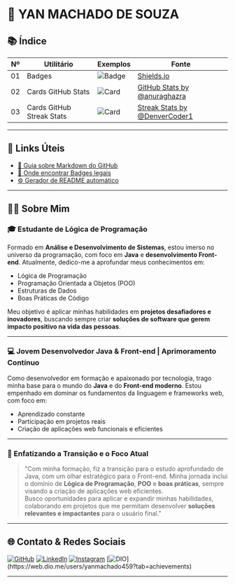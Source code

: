 # 🚀 YAN MACHADO DE SOUZA 

## 📚 Índice

| Nº | Utilitário               | Exemplos       | Fonte                                                                 |
|----|--------------------------|----------------|------------------------------------------------------------------------|
| 01 | Badges                   | ![Badge](https://img.shields.io/badge/Ver%20Exemplos-blue) | [Shields.io](https://shields.io)                                      |
| 02 | Cards GitHub Stats       | ![Card](https://img.shields.io/badge/Ver%20Exemplos-ff4d4d?style=for-the-badge) | [GitHub Stats by @anuraghazra](https://github.com/anuraghazra/github-readme-stats) |
| 03 | Cards GitHub Streak Stats| ![Card](https://img.shields.io/badge/Ver%20Exemplos-0099ff?style=for-the-badge) | [Streak Stats by @DenverCoder1](https://github.com/DenverCoder1/github-readme-streak-stats) |

---

## 🔗 Links Úteis

- [📘 Guia sobre Markdown do GitHub](https://docs.github.com/pt/get-started/writing-on-github)
- [🔎 Onde encontrar Badges legais](https://dev.to/envoy_/150-badges-for-github-pnk)
- [⚙️ Gerador de README automático](https://rahuldkjain.github.io/gh-profile-readme-generator/)

---

## 🙋‍♂️ Sobre Mim

### 🎓 Estudante de Lógica de Programação

Formado em **Análise e Desenvolvimento de Sistemas**, estou imerso no universo da programação, com foco em **Java** e **desenvolvimento Front-end**. Atualmente, dedico-me a aprofundar meus conhecimentos em:

- Lógica de Programação  
- Programação Orientada a Objetos (POO)  
- Estruturas de Dados  
- Boas Práticas de Código  

Meu objetivo é aplicar minhas habilidades em **projetos desafiadores e inovadores**, buscando sempre criar **soluções de software que gerem impacto positivo na vida das pessoas**.

---

### 💻 Jovem Desenvolvedor Java & Front-end | Aprimoramento Contínuo

Como desenvolvedor em formação e apaixonado por tecnologia, trago minha base para o mundo do **Java** e do **Front-end moderno**. Estou empenhado em dominar os fundamentos da linguagem e frameworks web, com foco em:

- Aprendizado constante  
- Participação em projetos reais  
- Criação de aplicações web funcionais e eficientes

---

### 🎯 Enfatizando a Transição e o Foco Atual

> "Com minha formação, fiz a transição para o estudo aprofundado de Java, com um olhar estratégico para o Front-end. Minha jornada inclui o domínio de **Lógica de Programação**, **POO** e **boas práticas**, sempre visando a criação de aplicações web eficientes.  
Busco oportunidades para aplicar e expandir minhas habilidades, colaborando em projetos que me permitam desenvolver **soluções relevantes e impactantes** para o usuário final."

---

## 🌐 Contato & Redes Sociais

[![GitHub](https://img.shields.io/badge/GitHub-000?style=for-the-badge&logo=github&logoColor=white)](https://github.com/Yanmach)
[![LinkedIn](https://img.shields.io/badge/LinkedIn-0e76a8?style=for-the-badge&logo=linkedin&logoColor=white)](https://www.linkedin.com/in/yan-machado-de-souza-826931186/)
[![Instagram](https://img.shields.io/badge/Instagram-E1306C?style=for-the-badge&logo=instagram&logoColor=white)](https://www.instagram.com/yanmach2/)
[![DIO](https://img.shields.io/badge/DIO.io-4C00B0?style=for-the-badge&logo=data:image/svg+xml;base64,...)](https://web.dio.me/users/yanmachado459?tab=achievements)

---

